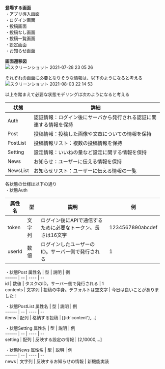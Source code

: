 **登場する画面**  
・アプリ導入画面  
・ログイン画面  
・投稿画面  
・投稿なし画面  
・投稿一覧画面  
・設定画面  
・お知らせ画面  

**画面遷移図**  
![スクリーンショット 2021-07-28 23 05 26](https://user-images.githubusercontent.com/75874607/127336306-71b5ba12-bc2e-4175-a7dd-17d7c292329f.png)

それぞれの画面に必要となりそうな情報は、以下のようになると考える
![スクリーンショット 2021-08-03 22 14 53](https://user-images.githubusercontent.com/75874607/128021815-31484a0e-8f53-42ad-beb4-8f77d4d209e2.png)


以上を踏まえて必要な状態モデリングは次のようになると考える  

状態 | 詳細  
---- | ----  
Auth | 認証情報：ログイン後にサーバから発行される認証に関連する情報を保持  
Post | 投稿情報：投稿した画像や文章についての情報を保持  
PostList | 投稿情報リスト：複数の投稿情報を保持  
Setting | 設定情報：いいねの量など設定に関する情報を保持  
News | お知らせ：ユーザーに伝える情報を保持  
NewsList | お知らせリスト：ユーザーに伝える情報の一覧

各状態の仕様は以下の通り  
・状態Auth  

属性名 | 型 | 説明 | 例  
------ | -- | ---- | --  
token | 文字列 | ログイン後にAPIで通信するために必要なトークン。長さは16文字 | 1234567890abcdef  
userId | 数値 | ログインしたユーザーのID。サーバー側で発行される | 1  


・状態Post
属性名 | 型 | 説明 | 例  
------ | -- | ---- | --  
id | 数値 | タスクのID。サーバー側で発行される | 1  
contents | 文字列 | 投稿の中身。デフォルトは空文字 | 今日は良いことがありました！  


・状態PostList
属性名 | 型 | 説明 | 例  
------ | -- | ---- | --  
items | 配列 | 格納する投稿 | [{id:'content'},...]  


・状態Setting
属性名 | 型 | 説明 | 例  
------ | -- | ---- | --  
setting | 配列 | 反映する設定の情報 | [2,10000,...]  


・状態News
属性名 | 型 | 説明 | 例  
------ | -- | ---- | --  
news | 文字列 | 反映するお知らせの情報 | 新機能実装  